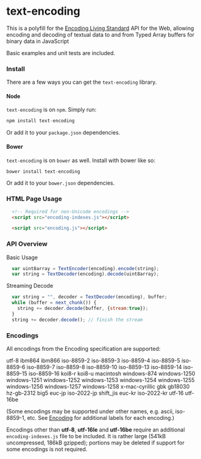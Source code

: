 text-encoding
==============

This is a polyfill for the [Encoding Living Standard](http://encoding.spec.whatwg.org/)
API for the Web, allowing encoding and decoding of textual data to and from Typed Array
buffers for binary data in JavaScript

Basic examples and unit tests are included.

### Install ###

There are a few ways you can get the `text-encoding` library.

#### Node ####

`text-encoding` is on `npm`. Simply run:

```js
npm install text-encoding
```

Or add it to your `package.json` dependencies.

#### Bower ####

`text-encoding` is on `bower` as well. Install with bower like so:

```js
bower install text-encoding
```

Or add it to your `bower.json` dependencies.

### HTML Page Usage ###

```html
  <!-- Required for non-Unicode encodings -->
  <script src="encoding-indexes.js"></script>

  <script src="encoding.js"></script>
```

### API Overview ###

Basic Usage

```js
  var uint8array = TextEncoder(encoding).encode(string);
  var string = TextDecoder(encoding).decode(uint8array);
```

Streaming Decode

```js
  var string = "", decoder = TextDecoder(encoding), buffer;
  while (buffer = next_chunk()) { 
    string += decoder.decode(buffer, {stream:true});
  }
  string += decoder.decode(); // finish the stream
```

### Encodings ###

All encodings from the Encoding specification are supported:

utf-8 ibm864 ibm866 iso-8859-2 iso-8859-3 iso-8859-4 iso-8859-5 iso-8859-6 
iso-8859-7 iso-8859-8 iso-8859-10 iso-8859-13 iso-8859-14 iso-8859-15 iso-8859-16 
koi8-r koi8-u macintosh windows-874 windows-1250 windows-1251 windows-1252 
windows-1253 windows-1254 windows-1255 windows-1256 windows-1257 windows-1258 
x-mac-cyrillic gbk gb18030 hz-gb-2312 big5 euc-jp iso-2022-jp shift_jis euc-kr 
iso-2022-kr utf-16 utf-16be

(Some encodings may be supported under other names, e.g. ascii, iso-8859-1, etc.
See [Encoding](http://encoding.spec.whatwg.org/) for additional labels for each encoding.)

Encodings other than **utf-8**, **utf-16le** and **utf-16be** require an additional 
`encoding-indexes.js` file to be included. It is rather large 
(541kB uncompressed, 186kB gzipped); portions may be deleted if 
support for some encodings is not required.
